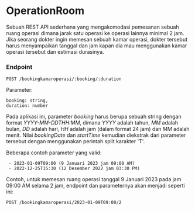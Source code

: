 # OperationRoom

Sebuah REST API sederhana yang mengakomodasi pemesanan sebuah ruang operasi dimana jarak satu operasi ke operasi lainnya minimal 2 jam. Jika seorang dokter ingin memesan sebuah kamar operasi, dokter tersebut harus menyampaikan tanggal dan jam kapan dia mau menggunakan kamar operasi tersebut dan estimasi durasinya.

### Endpoint

```
POST /bookingkamaroperasi/:booking/:duration
```

Parameter:
```
booking: string,
duration: number
```

Pada aplikasi ini, parameter *booking* harus berupa sebuah string dengan format *YYYY-MM-DDTHH:MM*, dimana *YYYY* adalah tahun, *MM* adalah bulan, *DD* adalah hari, *HH* adalah jam (dalam format 24 jam) dan *MM* adalah menit. Nilai *bookingDate* dan *startTime* kemudian diekstrak dari parameter tersebut dengan menggunakan perintah split karakter 'T'.

Beberapa contoh parameter yang valid:
```
 - 2023-01-09T09:00 (9 Januari 2023 jam 09:00 AM)
 - 2022-12-25T15:30 (12 Desember 2022 jam 03:30 PM)
```

Contoh, untuk memesan ruang operasi tanggal 9 Januari 2023 pada jam 09:00 AM selama 2 jam, endpoint dan parameternya akan menjadi seperti ini:

```
POST /bookingkamaroperasi/2023-01-09T09:00/2
```

